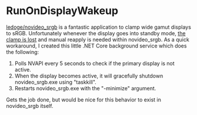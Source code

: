 # RunOnDisplayWakeup

[ledoge/novideo_srgb](https://github.com/ledoge/novideo_srgb) is a fantastic application to clamp wide gamut displays to sRGB. Unfortunately whenever the display goes into standby mode, [the clamp is lost](https://github.com/ledoge/novideo_srgb/issues/46) and manual reapply is needed within novideo_srgb. As a quick workaround, I created this little .NET Core background service which does the following:

1. Polls NVAPI every 5 seconds to check if the primary display is not active.
2. When the display becomes active, it will gracefully shutdown novideo_srgb.exe using "taskkill".
3. Restarts novideo_srgb.exe with the "-minimize" argument.

Gets the job done, but would be nice for this behavior to exist in novideo_srgb itself.
